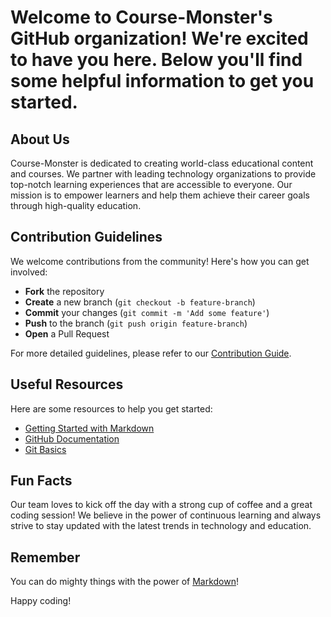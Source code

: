 # Welcome to Course-Monster's GitHub organization! We're excited to have you here. Below you'll find some helpful information to get you started.

## About Us
Course-Monster is dedicated to creating world-class educational content and courses. We partner with leading technology organizations to provide top-notch learning experiences that are accessible to everyone. Our mission is to empower learners and help them achieve their career goals through high-quality education.

## Contribution Guidelines
We welcome contributions from the community! Here's how you can get involved:
- **Fork** the repository
- **Create** a new branch (`git checkout -b feature-branch`)
- **Commit** your changes (`git commit -m 'Add some feature'`)
- **Push** to the branch (`git push origin feature-branch`)
- **Open** a Pull Request

For more detailed guidelines, please refer to our [Contribution Guide](CONTRIBUTING.md).

## Useful Resources
Here are some resources to help you get started:
- [Getting Started with Markdown](https://docs.github.com/en/github/writing-on-github/getting-started-with-writing-and-formatting-on-github/basic-writing-and-formatting-syntax)
- [GitHub Documentation](https://docs.github.com/)
- [Git Basics](https://git-scm.com/book/en/v2/Getting-Started-Git-Basics)

## Fun Facts
Our team loves to kick off the day with a strong cup of coffee and a great coding session! We believe in the power of continuous learning and always strive to stay updated with the latest trends in technology and education.

## Remember
You can do mighty things with the power of [Markdown](https://docs.github.com/en/github/writing-on-github/getting-started-with-writing-and-formatting-on-github/basic-writing-and-formatting-syntax)! 

Happy coding!
